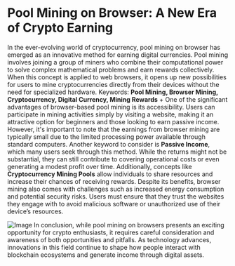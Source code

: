 # Pool Mining on Browser: A New Era of Crypto Earning
In the ever-evolving world of cryptocurrency, pool mining on browser has emerged as an innovative method for earning digital currencies. Pool mining involves joining a group of miners who combine their computational power to solve complex mathematical problems and earn rewards collectively. When this concept is applied to web browsers, it opens up new possibilities for users to mine cryptocurrencies directly from their devices without the need for specialized hardware.
Keywords: **Pool Mining, Browser Mining, Cryptocurrency, Digital Currency, Mining Rewards** + 
One of the significant advantages of browser-based pool mining is its accessibility. Users can participate in mining activities simply by visiting a website, making it an attractive option for beginners and those looking to earn passive income. However, it's important to note that the earnings from browser mining are typically small due to the limited processing power available through standard computers.
Another keyword to consider is **Passive Income**, which many users seek through this method. While the returns might not be substantial, they can still contribute to covering operational costs or even generating a modest profit over time. Additionally, concepts like **Cryptocurrency Mining Pools** allow individuals to share resources and increase their chances of receiving rewards.
Despite its benefits, browser mining also comes with challenges such as increased energy consumption and potential security risks. Users must ensure that they trust the websites they engage with to avoid malicious software or unauthorized use of their device’s resources.

![Image](https://github.com/user-attachments/assets/d7419ec9-dc67-403f-bf28-8faea5f1f74f)
In conclusion, while pool mining on browsers presents an exciting opportunity for crypto enthusiasts, it requires careful consideration and awareness of both opportunities and pitfalls. As technology advances, innovations in this field continue to shape how people interact with blockchain ecosystems and generate income through digital assets.
